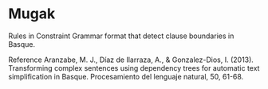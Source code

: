 # Mugak

Rules in Constraint Grammar format that detect clause boundaries in Basque.

Reference
Aranzabe, M. J., Díaz de Ilarraza, A., & Gonzalez-Dios, I. (2013). Transforming complex sentences using dependency trees for automatic text simplification in Basque. Procesamiento del lenguaje natural, 50, 61-68.
